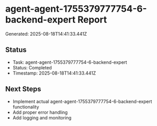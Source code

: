 # agent-agent-1755379777754-6-backend-expert Report

Generated: 2025-08-18T14:41:33.441Z

## Status
- Task: agent-agent-1755379777754-6-backend-expert
- Status: Completed
- Timestamp: 2025-08-18T14:41:33.441Z

## Next Steps
- Implement actual agent-agent-1755379777754-6-backend-expert functionality
- Add proper error handling
- Add logging and monitoring
